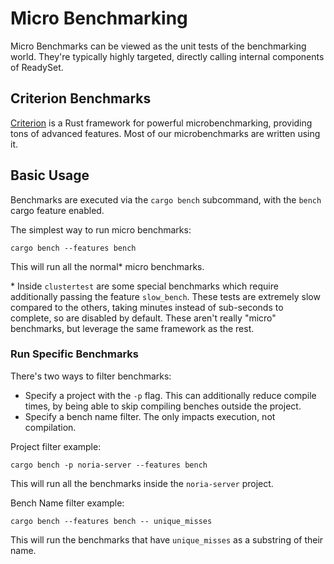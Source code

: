 # Micro Benchmarking

Micro Benchmarks can be viewed as the unit tests of the benchmarking
world. They're typically highly targeted, directly calling internal
components of ReadySet.

## Criterion Benchmarks

[Criterion](https://github.com/bheisler/criterion.rs) is a Rust framework
for powerful microbenchmarking, providing tons of advanced features. Most
of our microbenchmarks are written using it.

## Basic Usage

Benchmarks are executed via the `cargo bench` subcommand, with the `bench` cargo feature enabled.

The simplest way to run micro benchmarks:
```
cargo bench --features bench
```
This will run all the normal* micro benchmarks.

\* Inside `clustertest` are some special benchmarks which require
additionally passing the feature `slow_bench`. These tests are extremely
slow compared to the others, taking minutes instead of sub-seconds to
complete, so are disabled by default. These aren't really "micro"
benchmarks, but leverage the same framework as the rest.

### Run Specific Benchmarks

There's two ways to filter benchmarks:
* Specify a project with the `-p` flag. This can additionally reduce
  compile times, by being able to skip compiling benches outside the
  project.
* Specify a bench name filter. The only impacts execution, not
  compilation.

Project filter example:
```
cargo bench -p noria-server --features bench
```
This will run all the benchmarks inside the `noria-server` project.


Bench Name filter example:
```
cargo bench --features bench -- unique_misses
```
This will run the benchmarks that have `unique_misses` as a substring of
their name.

